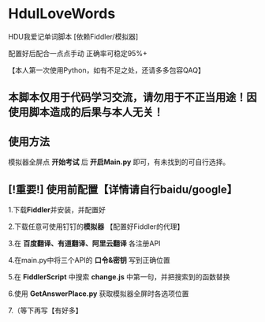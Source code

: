 # HduILoveWords

HDU我爱记单词脚本 [依赖Fiddler/模拟器]

配置好后配合一点点手动 正确率可稳定95%+

【本人第一次使用Python，如有不足之处，还请多多包容QAQ】

## 本脚本仅用于代码学习交流，请勿用于不正当用途！因使用脚本造成的后果与本人无关！


## 使用方法

模拟器全屏点 **开始考试** 后 **开启Main.py** 即可，有未找到的可自行选择。



## [!重要!] 使用前配置【详情请自行baidu/google】

1.下载**Fiddler**并安装，并配置好

2.下载任意可使用钉钉的**模拟器** 【配置好Fiddler的代理】

3.在 **百度翻译、有道翻译、阿里云翻译** 各注册API

4.在main.py中将三个API的 **口令&密钥** 写到正确位置

5.在 **FiddlerScript** 中搜索 **change.js** 中第一句，并把搜索到的函数替换

6.使用 **GetAnswerPlace.py** 获取模拟器全屏时各选项位置

7.（等下再写【有好多】
